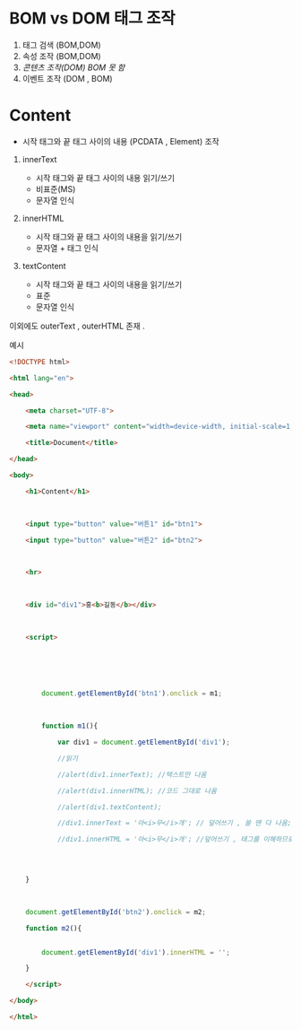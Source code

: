 # BOM vs DOM 태그 조작 
1. 태그 검색 (BOM,DOM)
2. 속성 조작 (BOM,DOM)
3. *콘텐츠 조작(DOM)  BOM 못 함* 
4. 이벤트 조작 (DOM , BOM)

# Content 
- 시작 태그와 끝 태그 사이의 내용 (PCDATA , Element) 조작 
1. innerText
	- 시작 태그와 끝 태그 사이의 내용 읽기/쓰기
	- 비표준(MS)
	- 문자열 인식

2. innerHTML
	- 시작 태그와 끝 태그 사이의 내용을 읽기/쓰기 
	- 문자열 + 태그 인식

3. textContent 
	- 시작 태그와 끝 태그 사이의 내용을 읽기/쓰기
	- 표준
	- 문자열 인식

이외에도 outerText , outerHTML 존재 .



예시

```html
<!DOCTYPE html>

<html lang="en">

<head>

    <meta charset="UTF-8">

    <meta name="viewport" content="width=device-width, initial-scale=1.0">

    <title>Document</title>

</head>

<body>

    <h1>Content</h1>

  

    <input type="button" value="버튼1" id="btn1">

    <input type="button" value="버튼2" id="btn2">

  

    <hr>

  

    <div id="div1">홍<b>길동</b></div>

  

    <script>

  

        


        document.getElementById('btn1').onclick = m1;

  

        function m1(){

            var div1 = document.getElementById('div1');

            //읽기

            //alert(div1.innerText); //텍스트만 나옴

            //alert(div1.innerHTML); //코드 그대로 나옴

            //alert(div1.textContent);

            //div1.innerText = '아<i>무</i>개'; // 덮어쓰기 , 쓸 땐 다 나옴;;

            //div1.innerHTML = '아<i>무</i>개'; //덮어쓰기 , 태그를 이해하므로 정상적용됨

  


    }

  

    document.getElementById('btn2').onclick = m2;

    function m2(){


        document.getElementById('div1').innerHTML = '';

    }

    </script>

</body>

</html>
```
